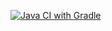 [![Java CI with Gradle](https://github.com/Panelo56/BDD/actions/workflows/gradle.yml/badge.svg)](https://github.com/Panelo56/BDD/actions/workflows/gradle.yml)